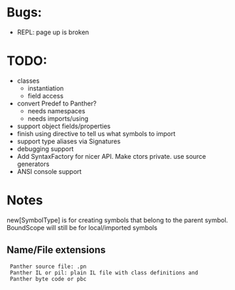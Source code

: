 # Bugs:
- REPL: page up is broken 

# TODO:

- classes
  - instantiation
  - field access  
- convert Predef to Panther?
    - needs namespaces
    - needs imports/using
- support object fields/properties
- finish using directive to tell us what symbols to import
- support type aliases via Signatures
- debugging support
- Add SyntaxFactory for nicer API. Make ctors private. use source generators
- ANSI console support

# Notes

new[SymbolType] is for creating symbols that belong to the parent symbol.
BoundScope will still be for local/imported symbols

## Name/File extensions

     Panther source file: .pn
     Panther IL or pil: plain IL file with class definitions and
     Panther byte code or pbc
